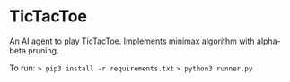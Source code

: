 # TicTacToe
An AI agent to play TicTacToe. Implements minimax algorithm with alpha-beta pruning. 

To run:
`> pip3 install -r requirements.txt`
`> python3 runner.py`
